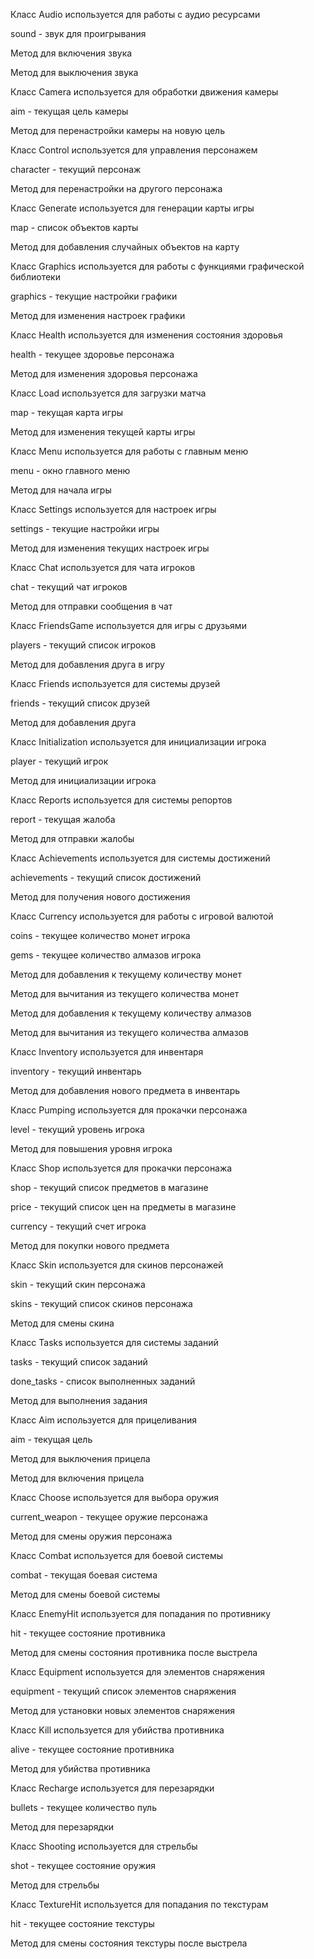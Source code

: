 ﻿<book xmlns="http://docbook.org/ns/docbook" version="5.0">

<info>

<title>Документация шутера</title>

</info>

<chapter>

<title>Класс Audio</title>

<section>

<title>Описание</title>

<para>Класс Audio используется для работы с аудио ресурсами</para>

</section>

<section>

<title>Поля</title>

<itemizedlist>

<listitem><para><literal>sound</literal> - звук для проигрывания</para></listitem>

</itemizedlist>

</section>

<section>

<title>Методы</title>

<section>

<title><literal>on()</literal></title>

<para>Метод для включения звука</para>

</section>

<section>

<title><literal>off()</literal></title>

<para>Метод для выключения звука</para>

</section>

</section>

</chapter>

<chapter>

<title>Класс Camera</title>

<section>

<title>Описание</title>

<para>Класс Camera используется для обработки движения камеры</para>

</section>

<section>

<title>Поля</title>

<itemizedlist>

<listitem><para><literal>aim</literal> - текущая цель камеры</para></listitem>

</itemizedlist>

</section>

<section>

<title>Методы</title>

<section>

<title><literal>redirect()</literal></title>

<para>Метод для перенастройки камеры на новую цель</para>

</section>

</section>

</chapter>

<chapter>

<title>Класс Control</title>

<section>

<title>Описание</title>

<para>Класс Control используется для управления персонажем</para>

</section>

<section>

<title>Поля</title>

<itemizedlist>

<listitem><para><literal>character</literal> - текущий персонаж</para></listitem>

</itemizedlist>

</section>

<section>

<title>Методы</title>

<section>

<title><literal>set()</literal></title>

<para>Метод для перенастройки на другого персонажа</para>

</section>

</section>

</chapter>

<chapter>

<title>Класс Generate</title>

<section>

<title>Описание</title>

<para>Класс Generate используется для генерации карты игры</para>

</section>

<section>

<title>Поля</title>

<itemizedlist>

<listitem><para><literal>map</literal> - список объектов карты</para></listitem>

</itemizedlist>

</section>

<section>

<title>Методы</title>

<section>

<title><literal>random()</literal></title>

<para>Метод для добавления случайных объектов на карту</para>

</section>

</section>

</chapter>

<chapter>

<title>Класс Graphics</title>

<section>

<title>Описание</title>

<para>Класс Graphics используется для работы с функциями графической библиотеки</para>

</section>

<section>

<title>Поля</title>

<itemizedlist>

<listitem><para><literal>graphics</literal> - текущие настройки графики</para></listitem>

</itemizedlist>

</section>

<section>

<title>Методы</title>

<section>

<title><literal>up()</literal></title>

<para>Метод для изменения настроек графики</para>

</section>

</section>

</chapter>

<chapter>

<title>Класс Health</title>

<section>

<title>Описание</title>

<para>Класс Health используется для изменения состояния здоровья</para>

</section>

<section>

<title>Поля</title>

<itemizedlist>

<listitem><para><literal>health</literal> - текущее здоровье персонажа</para></listitem>

</itemizedlist>

</section>

<section>

<title>Методы</title>

<section>

<title><literal>down()</literal></title>

<para>Метод для изменения здоровья персонажа</para>

</section>

</section>

</chapter>

<chapter>

<title>Класс Load</title>

<section>

<title>Описание</title>

<para>Класс Load используется для загрузки матча</para>

</section>

<section>

<title>Поля</title>

<itemizedlist>

<listitem><para><literal>map</literal> - текущая карта игры</para></listitem>

</itemizedlist>

</section>

<section>

<title>Методы</title>

<section>

<title><literal>map\_choice()</literal></title>

<para>Метод для изменения текущей карты игры</para>

</section>

</section>

</chapter>

<chapter>

<title>Класс Menu</title>

<section>

<title>Описание</title>

<para>Класс Menu используется для работы с главным меню</para>

</section>

<section>

<title>Поля</title>

<itemizedlist>

<listitem><para><literal>menu</literal> - окно главного меню</para></listitem>

</itemizedlist>

</section>

<section>

<title>Методы</title>

<section>

<title><literal>start()</literal></title>

<para>Метод для начала игры</para>

</section>

</section>

</chapter>

<chapter>

<title>Класс Settings</title>

<section>

<title>Описание</title>

<para>Класс Settings используется для настроек игры</para>

</section>

<section>

<title>Поля</title>

<itemizedlist>

<listitem><para><literal>settings</literal> - текущие настройки игры</para></listitem>

</itemizedlist>

</section>

<section>

<title>Методы</title>

<section>

<title><literal>change()</literal></title>

<para>Метод для изменения текущих настроек игры</para>

</section>

</section>

</chapter>

<chapter>

<title>Класс Chat</title>

<section>

<title>Описание</title>

<para>Класс Chat используется для чата игроков</para>

</section>

<section>

<title>Поля</title>

<itemizedlist>

<listitem><para><literal>chat</literal> - текущий чат игроков</para></listitem>

</itemizedlist>

</section>

<section>

<title>Методы</title>

<section>

<title><literal>send()</literal></title>

<para>Метод для отправки сообщения в чат</para>

</section>

</section>

</chapter>

<chapter>

<title>Класс FriendsGame</title>

<section>

<title>Описание</title>

<para>Класс FriendsGame используется для игры с друзьями</para>

</section>

<section>

<title>Поля</title>

<itemizedlist>

<listitem><para><literal>players</literal> - текущий список игроков</para></listitem>

</itemizedlist>

</section>

<section>

<title>Методы</title>

<section>

<title><literal>add()</literal></title>

<para>Метод для добавления друга в игру</para>

</section>

</section>

</chapter>

<chapter>

<title>Класс Friends</title>

<section>

<title>Описание</title>

<para>Класс Friends используется для системы друзей</para>

</section>

<section>

<title>Поля</title>

<itemizedlist>

<listitem><para><literal>friends</literal> - текущий список друзей</para></listitem>

</itemizedlist>

</section>

<section>

<title>Методы</title>

<section>

<title><literal>add()</literal></title>

<para>Метод для добавления друга</para>

</section>

</section>

</chapter>

<chapter>

<title>Класс Initialization</title>

<section>

<title>Описание</title>

<para>Класс Initialization используется для инициализации игрока</para>

</section>

<section>

<title>Поля</title>

<itemizedlist>

<listitem><para><literal>player</literal> - текущий игрок</para></listitem>

</itemizedlist>

</section>

<section>

<title>Методы</title>

<section>

<title><literal>load()</literal></title>

<para>Метод для инициализации игрока</para>

</section>

</section>

</chapter>

<chapter>

<title>Класс Reports</title>

<section>

<title>Описание</title>

<para>Класс Reports используется для системы репортов</para>

</section>

<section>

<title>Поля</title>

<itemizedlist>

<listitem><para><literal>report</literal> - текущая жалоба</para></listitem>

</itemizedlist>

</section>

<section>

<title>Методы</title>

<section>

<title><literal>send()</literal></title>

<para>Метод для отправки жалобы</para>

</section>

</section>

</chapter>

<chapter>

<title>Класс Achievements</title>

<section>

<title>Описание</title>

<para>Класс Achievements используется для системы достижений</para>

</section>

<section>

<title>Поля</title>

<itemizedlist>

<listitem><para><literal>achievements</literal> - текущий список достижений</para></listitem>

</itemizedlist>

</section>

<section>

<title>Методы</title>

<section>

<title><literal>add()</literal></title>

<para>Метод для получения нового достижения</para>

</section>

</section>

</chapter>

<chapter>

<title>Класс Currency</title>

<section>

<title>Описание</title>

<para>Класс Currency используется для работы с игровой валютой</para>

</section>

<section>

<title>Поля</title>

<itemizedlist>

<listitem><para><literal>coins</literal> - текущее количество монет игрока</para></listitem>

<listitem><para><literal>gems</literal> - текущее количество алмазов игрока</para></listitem>

</itemizedlist>

</section>

<section>

<title>Методы</title>

<section>

<title><literal>add\_coins()</literal></title>

<para>Метод для добавления к текущему количеству монет</para>

</section>

<section>

<title><literal>sub\_coins()</literal></title>

<para>Метод для вычитания из текущего количества монет</para>

</section>

<section>

<title><literal>add\_gems()</literal></title>

<para>Метод для добавления к текущему количеству алмазов</para>

</section>

<section>

<title><literal>sub\_gems()</literal></title>

<para>Метод для вычитания из текущего количества алмазов</para>

</section>

</section>

</chapter>

<chapter>

<title>Класс Inventory</title>

<section>

<title>Описание</title>

<para>Класс Inventory используется для инвентаря</para>

</section>

<section>

<title>Поля</title>

<itemizedlist>

<listitem><para><literal>inventory</literal> - текущий инвентарь</para></listitem>

</itemizedlist>

</section>

<section>

<title>Методы</title>

<section>

<title><literal>add()</literal></title>

<para>Метод для добавления нового предмета в инвентарь</para>

</section>

</section>

</chapter>

<chapter>

<title>Класс Pumping</title>

<section>

<title>Описание</title>

<para>Класс Pumping используется для прокачки персонажа</para>

</section>

<section>

<title>Поля</title>

<itemizedlist>

<listitem><para><literal>level</literal> - текущий уровень игрока</para></listitem>

</itemizedlist>

</section>

<section>

<title>Методы</title>

<section>

<title><literal>up()</literal></title>

<para>Метод для повышения уровня игрока</para>

</section>

</section>

</chapter>

<chapter>

<title>Класс Shop</title>

<section>

<title>Описание</title>

<para>Класс Shop используется для прокачки персонажа</para>

</section>

<section>

<title>Поля</title>

<itemizedlist>

<listitem><para><literal>shop</literal> - текущий список предметов в магазине</para></listitem>

<listitem><para><literal>price</literal> - текущий список цен на предметы в магазине</para></listitem>

<listitem><para><literal>currency</literal> - текущий счет игрока</para></listitem>

</itemizedlist>

</section>

<section>

<title>Методы</title>

<section>

<title><literal>buy()</literal></title>

<para>Метод для покупки нового предмета</para>

</section>

</section>

</chapter>

<chapter>

<title>Класс Skin</title>

<section>

<title>Описание</title>

<para>Класс Skin используется для скинов персонажей</para>

</section>

<section>

<title>Поля</title>

<itemizedlist>

<listitem><para><literal>skin</literal> - текущий скин персонажа</para></listitem>

<listitem><para><literal>skins</literal> - текущий список скинов персонажа</para></listitem>

</itemizedlist>

</section>

<section>

<title>Методы</title>

<section>

<title><literal>change()</literal></title>

<para>Метод для смены скина</para>

</section>

</section>

</chapter>

<chapter>

<title>Класс Tasks</title>

<section>

<title>Описание</title>

<para>Класс Tasks используется для системы заданий</para>

</section>

<section>

<title>Поля</title>

<itemizedlist>

<listitem><para><literal>tasks</literal> - текущий список заданий</para></listitem>

<listitem><para><literal>done\_tasks</literal> - список выполненных заданий</para></listitem>

</itemizedlist>

</section>

<section>

<title>Методы</title>

<section>

<title><literal>done()</literal></title>

<para>Метод для выполнения задания</para>

</section>

</section>

</chapter>

<chapter>

<title>Класс Aim</title>

<section>

<title>Описание</title>

<para>Класс Aim используется для прицеливания</para>

</section>

<section>

<title>Поля</title>

<itemizedlist>

<listitem><para><literal>aim</literal> - текущая цель</para></listitem>

</itemizedlist>

</section>

<section>

<title>Методы</title>

<section>

<title><literal>off()</literal></title>

<para>Метод для выключения прицела</para>

</section>

<section>

<title><literal>on()</literal></title>

<para>Метод для включения прицела</para>

</section>

</section>

</chapter>

<chapter>

<title>Класс Choose</title>

<section>

<title>Описание</title>

<para>Класс Choose используется для выбора оружия</para>

</section>

<section>

<title>Поля</title>

<itemizedlist>

<listitem><para><literal>current\_weapon</literal> - текущее оружие персонажа</para></listitem>

</itemizedlist>

</section>

<section>

<title>Методы</title>

<section>

<title><literal>change()</literal></title>

<para>Метод для смены оружия персонажа</para>

</section>

</section>

</chapter>

<chapter>

<title>Класс Combat</title>

<section>

<title>Описание</title>

<para>Класс Combat используется для боевой системы</para>

</section>

<section>

<title>Поля</title>

<itemizedlist>

<listitem><para><literal>combat</literal> - текущая боевая система</para></listitem>

</itemizedlist>

</section>

<section>

<title>Методы</title>

<section>

<title><literal>change()</literal></title>

<para>Метод для смены боевой системы</para>

</section>

</section>

</chapter>

<chapter>

<title>Класс EnemyHit</title>

<section>

<title>Описание</title>

<para>Класс EnemyHit используется для попадания по противнику</para>

</section>

<section>

<title>Поля</title>

<itemizedlist>

<listitem><para><literal>hit</literal> - текущее состояние противника</para></listitem>

</itemizedlist>

</section>

<section>

<title>Методы</title>

<section>

<title><literal>shot()</literal></title>

<para>Метод для смены состояния противника после выстрела</para>

</section>

</section>

</chapter>

<chapter>

<title>Класс Equipment</title>

<section>

<title>Описание</title>

<para>Класс Equipment используется для элементов снаряжения</para>

</section>

<section>

<title>Поля</title>

<itemizedlist>

<listitem><para><literal>equipment</literal> - текущий список элементов снаряжения</para></listitem>

</itemizedlist>

</section>

<section>

<title>Методы</title>

<section>

<title><literal>set()</literal></title>

<para>Метод для установки новых элементов снаряжения</para>

</section>

</section>

</chapter>

<chapter>

<title>Класс Kill</title>

<section>

<title>Описание</title>

<para>Класс Kill используется для убийства противника</para>

</section>

<section>

<title>Поля</title>

<itemizedlist>

<listitem><para><literal>alive</literal> - текущее состояние противника</para></listitem>

</itemizedlist>

</section>

<section>

<title>Методы</title>

<section>

<title><literal>kill()</literal></title>

<para>Метод для убийства противника</para>

</section>

</section>

</chapter>

<chapter>

<title>Класс Recharge</title>

<section>

<title>Описание</title>

<para>Класс Recharge используется для перезарядки</para>

</section>

<section>

<title>Поля</title>

<itemizedlist>

<listitem><para><literal>bullets</literal> - текущее количество пуль</para></listitem>

</itemizedlist>

</section>

<section>

<title>Методы</title>

<section>

<title><literal>reload()</literal></title>

<para>Метод для перезарядки</para>

</section>

</section>

</chapter>

<chapter>

<title>Класс Shooting</title>

<section>

<title>Описание</title>

<para>Класс Shooting используется для стрельбы</para>

</section>

<section>

<title>Поля</title>

<itemizedlist>

<listitem><para><literal>shot</literal> - текущее состояние оружия</para></listitem>

</itemizedlist>

</section>

<section>

<title>Методы</title>

<section>

<title><literal>shoot()</literal></title>

<para>Метод для стрельбы</para>

</section>

</section>

</chapter>

<chapter>

<title>Класс TextureHit</title>

<section>

<title>Описание</title>

<para>Класс TextureHit используется для попадания по текстурам</para>

</section>

<section>

<title>Поля</title>

<itemizedlist>

<listitem><para><literal>hit</literal> - текущее состояние текстуры</para></listitem>

</itemizedlist>

</section>

<section>

<title>Методы</title>

<section>

<title><literal>shot()</literal></title>

<para>Метод для смены состояния текстуры после выстрела</para>

</section>

</section>

</chapter>

</book>
